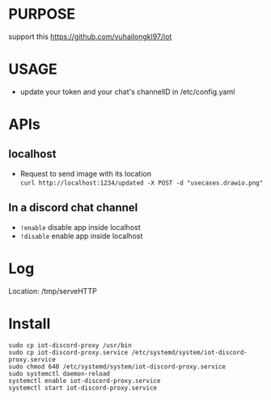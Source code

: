 # PURPOSE
support this https://github.com/vuhailongkl97/iot
# USAGE
+ update your token and your chat's channelID in /etc/config.yaml  

# APIs
## localhost
* Request to send image with its location  
`curl http://localhost:1234/updated -X POST -d "usecases.drawio.png"`

## In a discord chat channel

* `!enable` disable app inside localhost
* `!disable` enable app inside localhost

# Log
Location: /tmp/serveHTTP

# Install 
``` 
sudo cp iot-discord-proxy /usr/bin
sudo cp iot-discord-proxy.service /etc/systemd/system/iot-discord-proxy.service  
sudo chmod 640 /etc/systemd/system/iot-discord-proxy.service
sudo systemctl daemon-reload
systemctl enable iot-discord-proxy.service
systemctl start iot-discord-proxy.service
```

